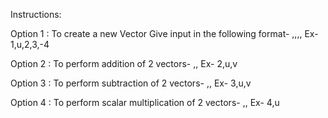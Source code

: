 Instructions:

Option 1 : To create a new Vector
Give input in the following format-
<OptionNumber>,<VectorName>,<Xcoordinate>,<Ycoordinate>,<Zcoordinate>
Ex- 1,u,2,3,-4

Option 2 : To perform addition of 2 vectors-
<OptionNumber>,<Vector1>,<Vector2>
Ex- 2,u,v

Option 3 : To perform subtraction of 2 vectors-
<OptionNumber>,<Vector1>,<Vector2>
Ex- 3,u,v

Option 4 : To perform scalar multiplication of 2 vectors-
<OptionNumber>,<Scalar>,<Vector2>
Ex- 4,u